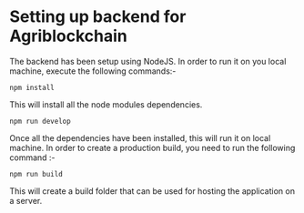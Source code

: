 # Setting up backend for Agriblockchain

The backend has been setup using NodeJS. In order to run it on you local machine, execute the following commands:-

```
npm install
```

This will install all the node modules dependencies.

```
npm run develop
```

Once all the dependencies have been installed, this will run it on local machine. In order to create a production build, you need to run the following command :-

```
npm run build
```
This will create a build folder that can be used for hosting the application on a server.